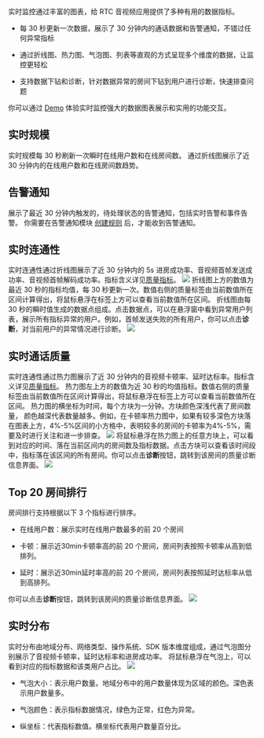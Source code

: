 实时监控通过丰富的图表，给 RTC 音视频应用提供了多种有用的数据指标。

- 每 30 秒更新一次数据，展示了 30 分钟内的通话数据和告警通知，不错过任何异常指标
	

- 通过折线图、热力图、气泡图、列表等直观的方式呈现多个维度的数据，让监控更轻松
	

- 支持数据下钻和诊断，针对数据异常的房间下钻到用户进行诊断，快速排查问题
	

你可以通过 [Demo](https://console.volcengine.com/rtc/monitorDemo) 体验实时监控强大的数据图表展示和实用的功能交互。

## 实时规模

实时规模每 30 秒刷新一次瞬时在线用户数和在线房间数。
通过折线图展示了近 30 分钟内的在线用户数和在线房间数趋势。


## 告警通知

展示了最近 30 分钟内触发的，待处理状态的告警通知，包括实时告警和事件告警。
你需要在告警通知模块 [创建规则](https://console.volcengine.com/rtc/callQualityRTC/alarm?appId=637718e2ccef7e0166c303d7&businessId=&tab=rules) 后，才能收到告警通知。

## 实时连通性

实时连通性通过折线图展示了近 30 分钟内的 5s 进房成功率、音视频首帧发送成功率、音视频首帧解码成功率。指标含义详见[质量指标](https://www.volcengine.com/docs/6348/70063#%E8%B4%A8%E9%87%8F%E6%8C%87%E6%A0%87)。
![](https://portal.volccdn.com/obj/volcfe/cloud-universal-doc/upload_0a289e6700f87497cf4e8134a2098124.png)
折线图上方的数值为最近 30 秒的指标均值，每 30 秒更新一次。数值右侧的质量标签由当前数值所在区间计算得出，将鼠标悬浮在标签上方可以查看当前数值所在区间。
折线图由每 30 秒的瞬时值生成的数据点组成。点击数据点，可以在悬浮窗中看到异常用户列表，展示所有指标异常的用户。例如，首帧发送失败的所有用户，你可以点击**诊断**，对当前用户的异常情况进行诊断。
![](https://portal.volccdn.com/obj/volcfe/cloud-universal-doc/upload_10b5f94081c21223d2ff4dea070904c7.gif)


## 实时通话质量

实时连通性通过热力图展示了近 30 分钟内的音视频卡顿率、延时达标率。指标含义详见[质量指标](https://www.volcengine.com/docs/6348/70063#%E8%B4%A8%E9%87%8F%E6%8C%87%E6%A0%87)。
热力图左上方的数值为近 30 秒的均值指标。数值右侧的质量标签由当前数值所在区间计算得出，将鼠标悬浮在标签上方可以查看当前数值所在区间。
热力图的横坐标为时间，每个方块为一分钟。方块颜色深浅代表了房间数量， 颜色越深代表数量越多。例如，在卡顿率热力图中，如果有较多深色方块落在图表上方，4%-5%区间的小方格中，表明较多的房间的卡顿率为4%-5%，需要及时进行关注和进一步排查。
![](https://portal.volccdn.com/obj/volcfe/cloud-universal-doc/upload_fe86057e54d955c206892d2b8040470c.png)
将鼠标悬浮在热力图上的任意方块上，可以看到对应的时间、落在当前区间内的房间数及指标数据。点击方块可以查看该时间段中，指标落在该区间的所有房间。你可以点击**诊断**按钮，跳转到该房间的质量诊断信息界面。
![](https://portal.volccdn.com/obj/volcfe/cloud-universal-doc/upload_6aa53277fc59109bf96c216adf94fbd3.gif)

## Top 20 房间排行

房间排行支持根据以下 3 个指标进行排序。

- 在线用户数：展示实时在线用户数最多的前 20 个房间
	

- 卡顿：展示近30min卡顿率高的前 20 个房间，房间列表按照卡顿率从高到低排列。
	

- 延时：展示近30min延时率高的前 20 个房间，房间列表按照延时达标率从低到高排列。
	

你可以点击**诊断**按钮，跳转到该房间的质量诊断信息界面。
![](https://portal.volccdn.com/obj/volcfe/cloud-universal-doc/upload_307dbb9dc3b4f29b85bcce0ae4ccceb7.png)

## 实时分布

实时分布由地域分布、网络类型、操作系统、SDK 版本维度组成，通过气泡图分别展示了音视频卡顿率，延时达标率和进房成功率。
将鼠标悬浮在气泡上，可以看到对应的指标数据和该类用户占比。
![](https://portal.volccdn.com/obj/volcfe/cloud-universal-doc/upload_7c9805e146f9f6f68e5f4a9099c84842.gif)

- 气泡大小：表示用户数量。地域分布中的用户数量体现为区域的颜色。深色表示用户数量多。
	

- 气泡颜色：表示指标数据情况，绿色为正常，红色为异常。
	

- 纵坐标：代表指标数值。横坐标代表用户数量百分比。